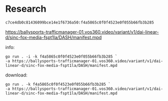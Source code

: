 # Research

~~~
c7ce4db0c81436099bce14e1f6736a50:f4a5865c0f0f4523e0f055b66fb3b285
~~~

https://ballysports-trafficmanager-01.vos360.video/variant/v1/dai-linear-d/sinc-fox-media-fspt1la/DASH/manifest.mpd

info:

~~~
go run . -i -k f4a5865c0f0f4523e0f055b66fb3b285 `
-a https://ballysports-trafficmanager-01.vos360.video/variant/v1/dai-linear-d/sinc-fox-media-fspt1la/DASH/manifest.mpd
~~~

download:

~~~
go run . -k f4a5865c0f0f4523e0f055b66fb3b285 `
-a https://ballysports-trafficmanager-01.vos360.video/variant/v1/dai-linear-d/sinc-fox-media-fspt1la/DASH/manifest.mpd
~~~
